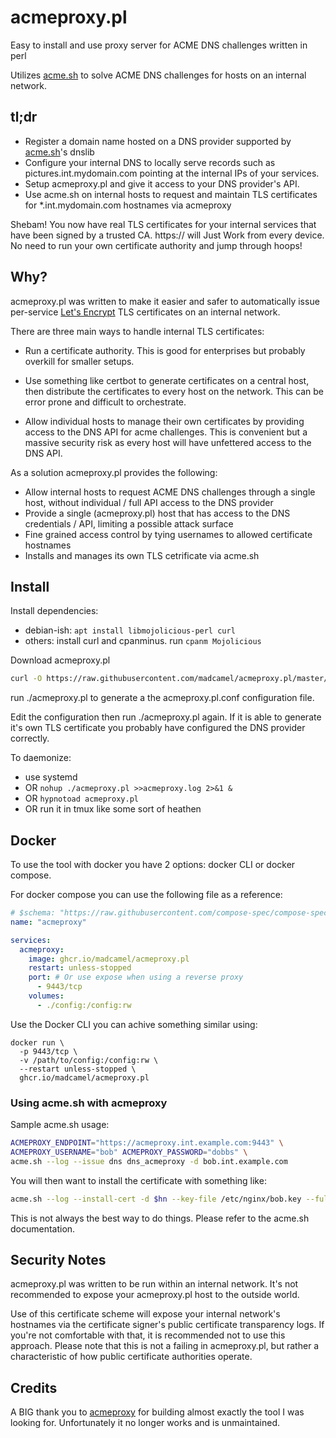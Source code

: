 # acmeproxy.pl
Easy to install and use proxy server for ACME DNS challenges written in perl

Utilizes [acme.sh](https://github.com/acmesh-official/acme.sh) to solve ACME DNS challenges for hosts on an internal network.

## tl;dr
- Register a domain name hosted on a DNS provider supported by [acme.sh](https://github.com/acmesh-official/acme.sh)'s dnslib
- Configure your internal DNS to locally serve records such as pictures.int.mydomain.com pointing at the internal IPs of your services.
- Setup acmeproxy.pl and give it access to your DNS provider's API.
- Use acme.sh on internal hosts to request and maintain TLS certificates for *.int.mydomain.com hostnames via acmeproxy

Shebam! You now have real TLS certificates for your internal services that have been signed by a trusted CA. https:// will Just Work from every device. No need to run your own certificate authority and jump through hoops!

## Why?
acmeproxy.pl was written to make it easier and safer to automatically issue per-service [Let's Encrypt](https://letsencrypt.org) TLS certificates on an internal network.

There are three main ways to handle internal TLS certificates:
- Run a certificate authority. This is good for enterprises but probably overkill for smaller setups.

- Use something like certbot to generate certificates on a central host, then distribute the certificates to every host on the network. This can be error prone and difficult to orchestrate.
- Allow individual hosts to manage their own certificates by providing access to the DNS API for acme challenges. This is convenient but a massive security risk as every host will have unfettered access to the DNS API.


As a solution acmeproxy.pl provides the following:
- Allow internal hosts to request ACME DNS challenges through a single host, without individual / full API access to the DNS provider
- Provide a single (acmeproxy.pl) host that has access to the DNS credentials / API, limiting a possible attack surface
- Fine grained access control by tying usernames to allowed certificate hostnames
- Installs and manages its own TLS cetrificate via acme.sh

## Install
Install dependencies:
 - debian-ish: ```apt install libmojolicious-perl curl```
 - others: install curl and cpanminus. run ```cpanm Mojolicious```


Download acmeproxy.pl
```bash
curl -O https://raw.githubusercontent.com/madcamel/acmeproxy.pl/master/acmeproxy.pl; chmod +x acmeproxy.pl
```
run ./acmeproxy.pl to generate a the acmeproxy.pl.conf configuration file. 

Edit the configuration then run ./acmeproxy.pl again. If it is able to generate it's own TLS certificate you probably have configured the DNS provider correctly.

 To daemonize: 
 - use systemd
 - OR ```nohup ./acmeproxy.pl >>acmeproxy.log 2>&1 &```
 - OR ```hypnotoad acmeproxy.pl```
 - OR run it in tmux like some sort of heathen

## Docker

To use the tool with docker you have 2 options: docker CLI or docker compose.

For docker compose you can use the following file as a reference:
```yaml
# $schema: "https://raw.githubusercontent.com/compose-spec/compose-spec/master/schema/compose-spec.json"
name: "acmeproxy"

services:
  acmeproxy:
    image: ghcr.io/madcamel/acmeproxy.pl
    restart: unless-stopped
    port: # Or use expose when using a reverse proxy
      - 9443/tcp
    volumes:
      - ./config:/config:rw
```

Use the Docker CLI you can achive something similar using:
```console
docker run \
  -p 9443/tcp \
  -v /path/to/config:/config:rw \
  --restart unless-stopped \
  ghcr.io/madcamel/acmeproxy.pl
```

### Using acme.sh with acmeproxy
Sample acme.sh usage:
```bash
ACMEPROXY_ENDPOINT="https://acmeproxy.int.example.com:9443" \
ACMEPROXY_USERNAME="bob" ACMEPROXY_PASSWORD="dobbs" \
acme.sh --log --issue dns dns_acmeproxy -d bob.int.example.com
```
You will then want to install the certificate with something like:
```bash
acme.sh --log --install-cert -d $hn --key-file /etc/nginx/bob.key --fullchain-file /etc/nginx/bob.crt --reloadcmd "systemctl reload nginx.service"
```

This is not always the best way to do things. Please refer to the acme.sh documentation.

## Security Notes
acmeproxy.pl was written to be run within an internal network. It's not recommended to expose your acmeproxy.pl host to the outside world.

Use of this certificate scheme will expose your internal network's hostnames via the certificate signer's public certificate transparency logs. If you're not comfortable with that, it is recommended not to use this approach. Please note that this is not a failing in acmeproxy.pl, but rather a characteristic of how public certificate authorities operate.

## Credits
A BIG thank you to [acmeproxy](https://github.com/mdbraber/acmeproxy/) for building almost exactly the tool I was looking for. Unfortunately it no longer works and is unmaintained.

